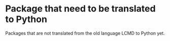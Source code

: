 # Package that need to be translated to Python
Packages that are not translated from the old language LCMD to Python yet.
